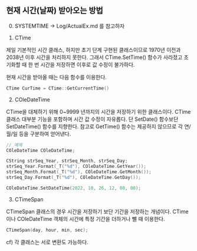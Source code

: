 ## 현재 시간(날짜) 받아오는 방법

0. SYSTEMTIME
-> Log/ActualEx.md 를 참고하자

1. CTime

제일 기본적인 시간 클래스, 하지만 초기 단계 구현된 클래스이므로 1970년 이전과 2038년 이후 시간을 처리하지 못한다.
그래서 CTime.SetTime() 함수가 사라졌고 초기화할 때 한 번 시간을 저장하면 이후로 값 수정이 불가하다.

현재 시간을 받아올 때는 다음 함수를 이용한다.
```cpp
CTime CurTime = CTime::GetCurrentTime()
```

2. COleDateTime

CTime을 대체하기 위해 0~9999 년까지의 시간을 저장하기 위한 클래스이다.
CTime 클래스 대부분 기능을 포함하며 시간 값 수정이 자유롭다. 단 SetDate() 함수보단 SetDateTime() 함수를 지향한다.
참고로 GetTime() 함수는 제공하지 않으므로 각 연/월/일 등을 구분하여 얻어낸다.

```cpp
// 예제
COleDateTime COleDateTime;

CString strSeq_Year, strSeq_Month, strSeq_Day;
strSeq_Year.Format(_T("%d"), COleDateTime.GetYear());
strSeq_Month.Format(_T("%d"), COleDateTime.GetMonth());
strSeq_Day.Format(_T("%d"), COleDateTime.GetDay());

COleDateTime.SetDateTime(2022, 10, 26, 12, 00, 00);
```

3. CTimeSpan

CTimeSpan 클래스의 경우 시간을 저장하기 보단 기간을 저장하는 개념이다.
CTime 이나 COleDateTime 객체의 시간에 특정 기간을 더하거나 뺄 때 이용한다.
```cpp
CTimeSpan(day, hour, min, sec);
```

cf) 각 클래스는 서로 변환도 가능하다.

